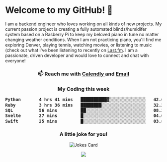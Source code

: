 <h1> Welcome to my GitHub! 👋 </h1>


  I am a backend engineer who loves working on all kinds of new projects. My current passion project is creating a fully automated blinds/humidifer system based on a Rasberry Pi to keep my beloved piano in tune no matter changing weather conditions. When I am not practicing piano, you'll find me exploring Denver, playing tennis, watching movies, or listening to music (check out what I've been listening to recently on [Last.fm](https://www.last.fm/user/mballa000). I am a passionate, driven developer and would love to connect and chat with everyone!

<h3 align = "center"> 📫 Reach me with <a href = "https://calendly.com/msbrandt00/30min"> Calendly </a> and <a href="mailto:msbrandt00@gmail.com">Email</a> 
 </h3>


 
<div align = "center"
[![Anurag's GitHub stats](https://github-readme-stats.vercel.app/api?username=mbrandt00)](https://github.com/anuraghazra/github-readme-stats)
          </div>
<h3 align="center">
  My Coding this week
<!--START_SECTION:waka-->

```txt
Python       4 hrs 41 mins   ██████████▓░░░░░░░░░░░░░░   42.00 %
Ruby         3 hrs 36 mins   ████████░░░░░░░░░░░░░░░░░   32.23 %
SQL          56 mins         ██░░░░░░░░░░░░░░░░░░░░░░░   08.38 %
Svelte       27 mins         █░░░░░░░░░░░░░░░░░░░░░░░░   04.08 %
Swift        25 mins         █░░░░░░░░░░░░░░░░░░░░░░░░   03.83 %
```

<!--END_SECTION:waka-->

### A little joke for you!

![Jokes Card](https://readme-jokes.vercel.app/api?hideBorder)

<a href="https://www.linkedin.com/in/mbrandt00/"><img src="https://img.shields.io/badge/linkedin-%230077B5.svg?&style=for-the-badge&logo=linkedin&logoColor=white" /></a>

